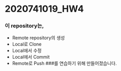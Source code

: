# 2020741019_HW4

### 이 repository는,
* Remote repository의 생성
* Local로 Clone
* Local에서 수정
* Local에서 Commit
* Remote로 Push
###를 연습하기 위해 만들어졌습니다.